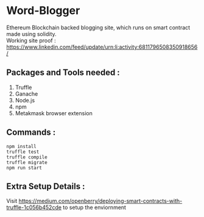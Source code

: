 # Word-Blogger
Ethereum Blockchain backed blogging site, which runs on smart contract made using solidity. \
Working site proof : https://www.linkedin.com/feed/update/urn:li:activity:6811796508350918656/

## Packages and Tools needed :
1. Truffle
2. Ganache
3. Node.js
4. npm
5. Metakmask browser extension

## Commands :
```
npm install
truffle test
truffle compile
truffle migrate
npm run start
```

## Extra Setup Details :
Visit https://medium.com/openberry/deploying-smart-contracts-with-truffle-1c056b452cde to setup the enviornment
